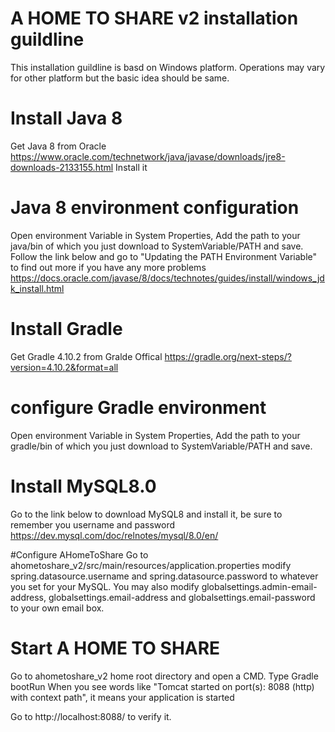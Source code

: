 # A HOME TO SHARE v2 installation guildline
This installation guildline is basd on Windows platform. Operations may vary for other platform but the basic idea should be same.


# Install Java 8
Get Java 8 from Oracle
https://www.oracle.com/technetwork/java/javase/downloads/jre8-downloads-2133155.html
Install it

# Java 8 environment configuration
Open environment Variable in System Properties, Add the path to your java/bin of which you just download to SystemVariable/PATH and save. 
Follow the link below and go to "Updating the PATH Environment Variable" to find out more if you have any more problems
https://docs.oracle.com/javase/8/docs/technotes/guides/install/windows_jdk_install.html

# Install Gradle
Get Gradle 4.10.2 from Gralde Offical
https://gradle.org/next-steps/?version=4.10.2&format=all

# configure Gradle environment
Open environment Variable in System Properties, Add the path to your gradle/bin of which you just download to SystemVariable/PATH and save. 

# Install MySQL8.0
Go to the link below to download MySQL8 and install it, be sure to remember you username and password
https://dev.mysql.com/doc/relnotes/mysql/8.0/en/

#Configure AHomeToShare
Go to ahometoshare_v2/src/main/resources/application.properties
modify 
spring.datasource.username and spring.datasource.password to whatever you set for your MySQL.
You may also modify 
globalsettings.admin-email-address, globalsettings.email-address and globalsettings.email-password to your own email box.

# Start A HOME TO SHARE
Go to ahometoshare_v2 home root directory and open a CMD. 
Type Gradle bootRun
When you see words like "Tomcat started on port(s): 8088 (http) with context path", it means your application is started

Go to http://localhost:8088/ to verify it.

